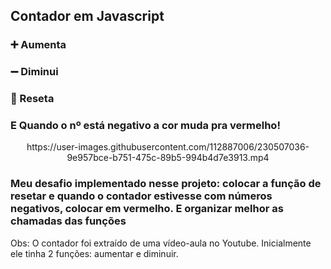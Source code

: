## Contador em Javascript


### :heavy_plus_sign: Aumenta 
### :heavy_minus_sign: Diminui 
### :arrows_counterclockwise: Reseta



### E Quando o nº está negativo a cor muda pra vermelho!




<p align='center' width='100'>https://user-images.githubusercontent.com/112887006/230507036-9e957bce-b751-475c-89b5-994b4d7e3913.mp4</p>





### Meu desafio implementado nesse projeto: colocar a função de resetar e quando o contador estivesse com números negativos, colocar em vermelho. E organizar melhor as chamadas das funções

Obs:
O contador foi extraído de uma vídeo-aula no Youtube.
Inicialmente ele tinha 2 funções: aumentar e diminuir.
